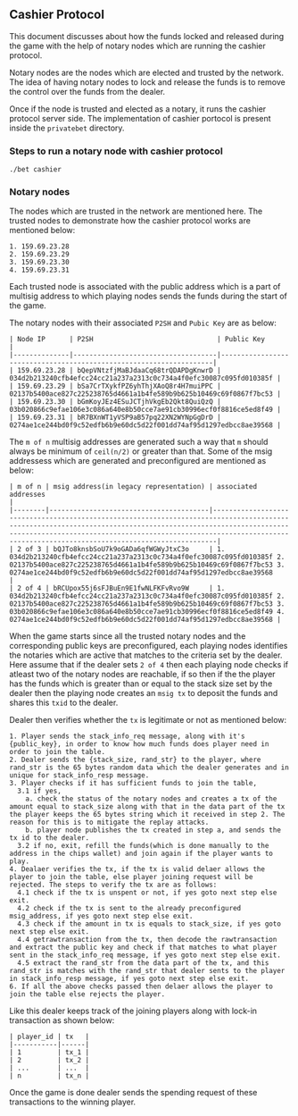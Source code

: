 ## Cashier Protocol

This document discusses about how the funds locked and released during the game with the help of notary nodes which are running the cashier protocol.

Notary nodes are the nodes which are elected and trusted by the network. The idea of having notary nodes to lock and release the funds is to remove the control over the funds from the dealer.

Once if the node is trusted and elected as a notary, it runs the cashier protocol server side. The implementation of cashier portocol is present inside the `privatebet` directory.

### Steps to run a notary node with cashier protocol
```
./bet cashier
```

### Notary nodes

The nodes which are trusted in the network are mentioned here. The trusted nodes to demonstrate how the cashier protocol works are mentioned below:
```
1. 159.69.23.28
2. 159.69.23.29
3. 159.69.23.30
4. 159.69.23.31
```
Each trusted node is associated with the public address which is a part of multisig address to which playing nodes sends the funds during the start of the game.

The notary nodes with their associated `P2SH` and `Pubic Key` are as below:
```
| Node IP      | P2SH                               | Public Key                                                         |
|--------------|------------------------------------|--------------------------------------------------------------------|
| 159.69.23.28 | bQepVNtzfjMaBJdaaCq68trQDAPDgKnwrD | 034d2b213240cfb4efcc24cc21a237a2313c0c734a4f0efc30087c095fd010385f |
| 159.69.23.29 | bSa7CrTXykfPZ6yhThjXAoQ8r4H7muiPPC | 02137b5400ace827c225238765d4661a1b4fe589b9b625b10469c69f0867f7bc53 |
| 159.69.23.30 | bGmKoyJEz4ESuJCTjhVkgEb2Qkt8QuiQzQ | 03b020866c9efae106e3c086a640e8b50cce7ae91cb30996ecf0f8816ce5ed8f49 |
| 159.69.23.31 | bR7BXnWT1yVSP9aB57pq22XN2WYNpGgDrD | 0274ae1ce244bd0f9c52edfb6b9e60dc5d22f001dd74af95d1297edbcc8ae39568 |
```

The `m of n` multisig addresses are generated such a way that `m` should always be minimum of `ceil(n/2)` or greater than that. Some of the msig addressess which are generated and preconfigured are mentioned as below:
```
| m of n | msig address(in legacy representation) | associated addresses                                                                                                                                                                                                                                                                    |
|--------|----------------------------------------|-----------------------------------------------------------------------------------------------------------------------------------------------------------------------------------------------------------------------------------------------------------------------------------------|
| 2 of 3 | bQJTo8knsbSoU7k9oGADa6qfWGWyJtxC3o     | 1. 034d2b213240cfb4efcc24cc21a237a2313c0c734a4f0efc30087c095fd010385f 2. 02137b5400ace827c225238765d4661a1b4fe589b9b625b10469c69f0867f7bc53 3. 0274ae1ce244bd0f9c52edfb6b9e60dc5d22f001dd74af95d1297edbcc8ae39568                                                                       |
| 2 of 4 | bRCUpox55j6sFJBuEn9E1fwNLFKFvRvo9W     | 1. 034d2b213240cfb4efcc24cc21a237a2313c0c734a4f0efc30087c095fd010385f 2. 02137b5400ace827c225238765d4661a1b4fe589b9b625b10469c69f0867f7bc53 3. 03b020866c9efae106e3c086a640e8b50cce7ae91cb30996ecf0f8816ce5ed8f49 4. 0274ae1ce244bd0f9c52edfb6b9e60dc5d22f001dd74af95d1297edbcc8ae39568 |
```

When the game starts since all the trusted notary nodes and the corresponding public keys are preconfigured, each playing nodes identifies the notaries which are active that matches to the criteria set by the dealer. Here assume that if the dealer sets `2 of 4` then each playing node checks if atleast two of the notary nodes are reachable, if so then if the the player has the funds which is greater than or equal to the stack size set by the dealer then the playing node creates an `msig tx` to deposit the funds and shares this `txid` to the dealer.

Dealer then verifies whether the `tx` is legitimate or not as mentioned below:
```
1. Player sends the stack_info_req message, along with it's {public_key}, in order to know how much funds does player need in order to join the table.
2. Dealer sends the {stack_size, rand_str} to the player, where rand_str is the 65 bytes random data which the dealer generates and in unique for stack_info_resp message.
3. Player checks if it has sufficient funds to join the table, 
  3.1 if yes,
    a. check the status of the notary nodes and creates a tx of the amount equal to stack_size along with that in the data part of the tx the player keeps the 65 bytes string which it received in step 2. The reason for this is to mitigate the replay attacks.
    b. player node publishes the tx created in step a, and sends the tx id to the dealer.
  3.2 if no, exit, refill the funds(which is done manually to the address in the chips wallet) and join again if the player wants to play.
4. Dealaer verifies the tx, if the tx is valid delaer allows the player to join the table, else player joining request will be rejected. The steps to verify the tx are as follows:
  4.1 check if the tx is unspent or not, if yes goto next step else exit.
  4.2 check if the tx is sent to the already preconfigured msig_address, if yes goto next step else exit.
  4.3 check if the amount in tx is equals to stack_size, if yes goto next step else exit.
  4.4 getrawtransaction from the tx, then decode the rawtransaction and extract the public key and check if that matches to what player sent in the stack_info_req message, if yes goto next step else exit.
  4.5 extract the rand_str from the data part of the tx, and this rand_str is matches with the rand_str that dealer sents to the player in stack_info_resp message, if yes goto next step else exit. 
6. If all the above checks passed then delaer allows the player to join the table else rejects the player. 
```

Like this dealer keeps track of the joining players along with lock-in transaction as shown below:
```
| player_id | tx   |
|-----------|------|
| 1         | tx_1 |
| 2         | tx_2 |
| ...       | ...  |
| n         | tx_n |
```

Once the game is done dealer sends the spending request of these transactions to the winning player. 
